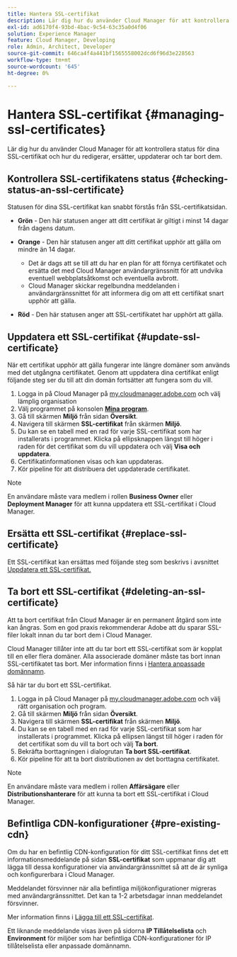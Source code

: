 ```yaml
---
title: Hantera SSL-certifikat
description: Lär dig hur du använder Cloud Manager för att kontrollera status för dina SSL-certifikat och hur du redigerar, ersätter, uppdaterar och tar bort dem.
exl-id: ad6170f4-93bd-4bac-9c54-63c35a0d4f06
solution: Experience Manager
feature: Cloud Manager, Developing
role: Admin, Architect, Developer
source-git-commit: 646ca4f4a441bf1565558002dcd6f96d3e228563
workflow-type: tm+mt
source-wordcount: '645'
ht-degree: 0%

---
```



# Hantera SSL-certifikat {#managing-ssl-certificates}

Lär dig hur du använder Cloud Manager för att kontrollera status för dina SSL-certifikat och hur du redigerar, ersätter, uppdaterar och tar bort dem.

## Kontrollera SSL-certifikatens status {#checking-status-an-ssl-certificate}

Statusen för dina SSL-certifikat kan snabbt förstås från SSL-certifikatsidan.

* **Grön** - Den här statusen anger att ditt certifikat är giltigt i minst 14 dagar från dagens datum.

* **Orange** - Den här statusen anger att ditt certifikat upphör att gälla om mindre än 14 dagar.
   * Det är dags att se till att du har en plan för att förnya certifikatet och ersätta det med Cloud Manager användargränssnitt för att undvika eventuell webbplatsåtkomst och eventuella avbrott.
   * Cloud Manager skickar regelbundna meddelanden i användargränssnittet för att informera dig om att ett certifikat snart upphör att gälla.

* **Röd** - Den här statusen anger att SSL-certifikatet har upphört att gälla.

## Uppdatera ett SSL-certifikat {#update-ssl-certificate}

När ett certifikat upphör att gälla fungerar inte längre domäner som används med det utgångna certifikatet. Genom att uppdatera dina certifikat enligt följande steg ser du till att din domän fortsätter att fungera som du vill.

1. Logga in på Cloud Manager på [my.cloudmanager.adobe.com](https://my.cloudmanager.adobe.com/) och välj lämplig organisation
1. Välj programmet på konsolen **[Mina program](/help/implementing/cloud-manager/navigation.md#my-programs)**.
1. Gå till skärmen **Miljö** från sidan **Översikt**.
1. Navigera till skärmen **SSL-certifikat** från skärmen **Miljö**.
1. Du kan se en tabell med en rad för varje SSL-certifikat som har installerats i programmet. Klicka på ellipsknappen längst till höger i raden för det certifikat som du vill uppdatera och välj **Visa och uppdatera**.
1. Certifikatinformationen visas och kan uppdateras.
1. Kör pipeline för att distribuera det uppdaterade certifikatet.

>[!NOTE]
>
>En användare måste vara medlem i rollen **Business Owner** eller **Deployment Manager** för att kunna uppdatera ett SSL-certifikat i Cloud Manager.

## Ersätta ett SSL-certifikat {#replace-ssl-certificate}

Ett SSL-certifikat kan ersättas med följande steg som beskrivs i avsnittet [Uppdatera ett SSL-certifikat.](#update-ssl-certificate)

## Ta bort ett SSL-certifikat {#deleting-an-ssl-certificate}

Att ta bort certifikat från Cloud Manager är en permanent åtgärd som inte kan ångras. Som en god praxis rekommenderar Adobe att du sparar SSL-filer lokalt innan du tar bort dem i Cloud Manager.

Cloud Manager tillåter inte att du tar bort ett SSL-certifikat som är kopplat till en eller flera domäner. Alla associerade domäner måste tas bort innan SSL-certifikatet tas bort. Mer information finns i [Hantera anpassade domännamn](/help/implementing/cloud-manager/custom-domain-names/managing-custom-domain-names.md).

Så här tar du bort ett SSL-certifikat.

1. Logga in på Cloud Manager på [my.cloudmanager.adobe.com](https://my.cloudmanager.adobe.com/) och välj rätt organisation och program.
1. Gå till skärmen **Miljö** från sidan **Översikt**.
1. Navigera till skärmen **SSL-certifikat** från skärmen **Miljö**.
1. Du kan se en tabell med en rad för varje SSL-certifikat som har installerats i programmet. Klicka på ellipsen längst till höger i raden för det certifikat som du vill ta bort och välj **Ta bort**.
1. Bekräfta borttagningen i dialogrutan **Ta bort SSL-certifikat**.
1. Kör pipeline för att ta bort distributionen av det borttagna certifikatet.

>[!NOTE]
>
>En användare måste vara medlem i rollen **Affärsägare** eller **Distributionshanterare** för att kunna ta bort ett SSL-certifikat i Cloud Manager.

## Befintliga CDN-konfigurationer {#pre-existing-cdn}

Om du har en befintlig CDN-konfiguration för ditt SSL-certifikat finns det ett informationsmeddelande på sidan **SSL-certifikat** som uppmanar dig att lägga till dessa konfigurationer via användargränssnittet så att de är synliga och konfigurerbara i Cloud Manager.

Meddelandet försvinner när alla befintliga miljökonfigurationer migreras med användargränssnittet. Det kan ta 1-2 arbetsdagar innan meddelandet försvinner.

Mer information finns i [Lägga till ett SSL-certifikat](/help/implementing/cloud-manager/managing-ssl-certifications/add-ssl-certificate.md).

Ett liknande meddelande visas även på sidorna **IP Tillåtelselista** och **Environment** för miljöer som har befintliga CDN-konfigurationer för IP tillåtelselista eller anpassade domännamn.
